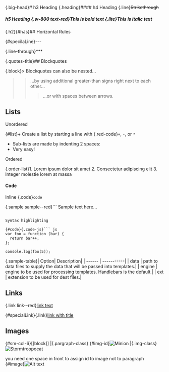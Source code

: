 {.big-head}# h3 Heading 
{.heading}#### h4 Heading {.line}~~Strikethrough~~
##### h5 Heading {.w-800 text-red}**This is bold text**  {.lite}_This is italic text_

{.h2}{#hJs}## Horizontal Rules

{#specilaLine}---

{.line-through}***

{.quotes-title}## Blockquotes

{.block}> Blockquotes can also be nested...
>> ...by using additional greater-than signs right next to each other...
> > > ...or with spaces between arrows.


## Lists

Unordered

{#list}+ Create a list by starting a line with {.red-code}`+`, `-`, or `*`
+ Sub-lists are made by indenting 2 spaces:
+ Very easy!

Ordered

{.order-list}1. Lorem ipsum dolor sit amet
2. Consectetur adipiscing elit
3. Integer molestie lorem at massa

#### Code

Inline {.code}`code`

{.sample sample--red}```
Sample text here...
```

Syntax highlighting

{#code}{.code-js}``` js
var foo = function (bar) {
  return bar++;
};

console.log(foo(5));
```

{.sample-table}| Option| Description|
| ------ | -----------|
| data   | path to data files to supply the data that will be passed into templates.|
| engine | engine to be used for processing templates. Handlebars is the default.|
| ext    | extension to be used for dest files.|


## Links

{.link link--red}[link text](http://dev.nodeca.com)

{#specialLink}{.link}[link with title](http://nodeca.github.io/pica/demo/ "title text!")


## Images
{#sm-col-6}[[block]]
|{.pargraph-class} {#img-id}![Minion](https://octodex.github.com/images/minion.png)
|{.img-class}![Stormtroopocat](https://octodex.github.com/images/stormtroopocat.jpg "The Stormtroopocat")

you need one space in front to assign id to image not to paragraph
 {#image}![Alt text][id]


[id]: https://octodex.github.com/images/dojocat.jpg  "The Dojocat"
